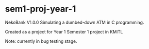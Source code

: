 # sem1-proj-year-1

NekoBank V1.0.0
Simulating a dumbed-down ATM in C programming.

Created as a project for Year 1 Semester 1 project in KMITL

Note: currently in bug testing stage.
